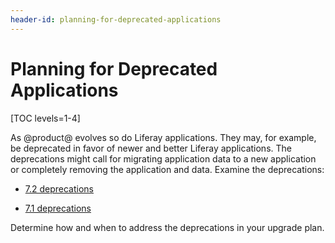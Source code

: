 ```yaml
---
header-id: planning-for-deprecated-applications
---
```


# Planning for Deprecated Applications

[TOC levels=1-4]

As @product@ evolves so do Liferay applications. They may, for example, be
deprecated in favor of newer and better Liferay applications. The deprecations
might call for migrating application data to a new application or completely
removing the application and data. Examine the deprecations:

-   [7.2 deprecations](/deployment/docs/-/knowledge_base/7-2/deprecated-apps-in-7-2-what-to-do)

-   [7.1 deprecations](/deployment/docs/-/knowledge_base/7-1/deprecated-apps-in-7-1-what-to-do)

Determine how and when to address the deprecations in your upgrade plan. 
